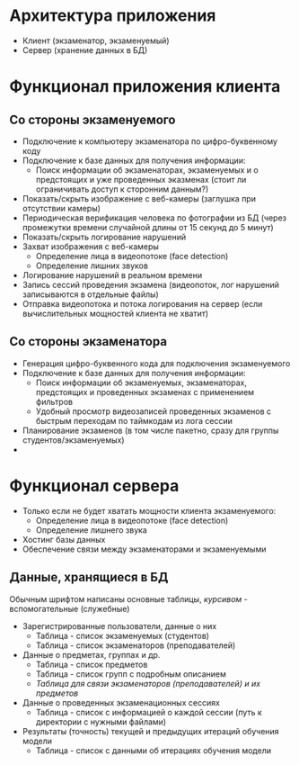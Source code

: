 # Архитектура приложения
- Клиент (экзаменатор, экзаменуемый)
- Сервер (хранение данных в БД)
<!-- Картинка со схемой архитектуры клиент-сервер-клиент -->
# Функционал приложения клиента
## Со стороны экзаменуемого
- Подключение к компьютеру экзаменатора по цифро-буквенному коду
- Подключение к базе данных для получения информации:
  - Поиск информации об экзаменаторах, экзаменуемых и о предстоящих и уже проведенных эказменах (стоит ли ограничивать доступ к сторонним данным?)
- Показать/скрыть изображение с веб-камеры (заглушка при отсутствии камеры)
- Периодическая верификация человека по фотографии из БД (через промежутки времени случайной длины от 15 секунд до 5 минут)
- Показать/скрыть логирование нарушений
- Захват изображения с веб-камеры
  - Определение лица в видеопотоке (face detection)
  - Определение лишних звуков
- Логирование нарушений в реальном времени
- Запись сессий проведения экзамена (видеопоток, лог нарушений записываются в отдельные файлы)
- Отправка видеопотока и потока логирования на сервер (если вычислительных мощностей клиента не хватит)
<!-- Картинка с макетом клиента со стороны экзаменуемого -->
## Со стороны экзаменатора
- Генерация цифро-буквенного кода для подключения экзаменуемого
- Подключение к базе данных для получения информации:
  - Поиск информации об экзаменуемых, экзаменаторах, предстоящих и проведенных экзаменах с применением фильтров
  - Удобный просмотр видеозаписей проведенных экзаменов с быстрым переходам по таймкодам из лога сессии
- Планирование экзаменов (в том числе пакетно, сразу для группы студентов/экзаменуемых)
- <!-- Картинка с макетом клиента со стороны экзаменатора -->
# Функционал сервера
- Только если не будет хватать мощности клиента экзаменуемого:
  - Определение лица в видеопотоке (face detection)
  - Определение лишнего звука
- Хостинг базы данных
- Обеспечение связи между экзаменаторами и экзаменуемыми
## Данные, хранящиеся в БД
Обычным шрифтом написаны основные таблицы, *курсивом* - вспомогательные (служебные)
- Зарегистрированные пользователи, данные о них
  - Таблица - список экзаменуемых (студентов)
  - Таблица - список экзаменаторов (преподавателей)
- Данные о предметах, группах и др.
  - Таблица - список предметов
  - Таблица - список групп с подробным описанием
  - *Таблица для связи экзаменаторов (преподавателей) и их предметов*
- Данные о проведенных экзаменационных сессиях
  - Таблица - список с информацией о каждой сессии (путь к директории с нужными файлами)
- Результаты (точность) текущей и предыдущих итераций обучения модели
  - Таблица - список с данными об итерациях обучения модели
